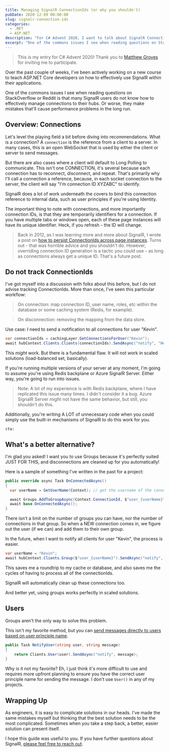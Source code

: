 ```yaml
---
title: Managing SignalR ConnectionIds (or why you shouldn't)
pubDate: 2020-12-09 00:00:00
slug: signalr-connection-ids
categories:
  - .NET
  - ASP.NET
description: "For C# Advent 2020, I want to talk about SignalR ConnectionIds and the biggest mistake I see people making when trying to manage them theirselves."
excerpt: "One of the commons issues I see when reading questions on StackOverflow or Reddit is that many SignalR users do not know how to effectively manage connections their hubs. Or worse, they make mistakes that'll cause performance problems in the long run."
---
```


> This is my entry for C# Advent 2020! Thank you to [Matthew Groves](https://twitter.com/mgroves) for inviting me to participate.

Over the past couple of weeks, I've been actively working on a new course to teach ASP.NET Core developers on how to effectively use SignalR within their applications.

One of the commons issues I see when reading questions on StackOverflow or Reddit is that many SignalR users do not know how to effectively manage connections to their hubs. Or worse, they make mistakes that'll cause performance problems in the long run.

## Overview: Connections

Let's level the playing field a bit before diving into recommendations. What is a connection? A `connection` is the reference from a client to a server. In many cases, this is an open WebSocket that is used by either the client or server to send messages.

But there are also cases where a client will default to Long Polling to communicate. This isn't one CONNECTION, it's several because each connection has to reconnect, disconnect, and repeat. That's primarily why I'll call a connection a reference, because, in each socket connection to the server, the client will say "I'm connection ID XYZABC" to identify.

SignalR does a lot of work underneath the covers to bind this connection reference to internal data, such as user principles if you're using Identity.

The important thing to note with connections, and more importantly connection IDs, is that they are temporarily identifiers for a connection. If you have multiple tabs or windows open, each of these page instances will have its unique identifier. Heck, if you refresh - the ID will change.

> Back in 2012, as I was learning more and more about SignalR, I wrote a post on [how to persist ConnectionIds across page instances](/maintaining-signalr-connectionids-across-page-instances/). Turns out - that was horrible advice and you shouldn't do. However, overriding connection ID generation is a tactic you could use - as long as connections always get a unique ID. That's a future post.

## Do not track ConnectionIds

I've got myself into a discussion with folks about this before, but I do not advise tracking ConnectionIds. More than once, I've seen this particular workflow:

>On connection: map connection ID, user name, roles, etc within the database or some caching system (Redis, for example).  

>On disconnection: removing the mapping from the data store.

Use case: I need to send a notification to all connections for user "Kevin".

```csharp
var connectionIds = cachingLayer.GetConnectionsForUser("Kevin");
await hubContext.Clients.Clients(connectionIds).SendAsync("notify", "Hello World");
```

This _might_ work. But there is a fundamental flaw. It will not work in scaled solutions (load-balanced set, basically).

If you're running multiple versions of your server at any moment, I'm going to assume you're using Redis backplane or Azure SignalR Server. Either way, you're going to run into issues.

> Note: A lot of my experience is with Redis backplane, where I have replicated this issue many times. I didn't consider it a bug. Azure SignalR Server _might_ not have the same behavior, but still, you shouldn't do this.

Additionally, you're writing A LOT of unnecessary code when you could simply use the built-in mechanisms of SignalR to do this work for you.  

`cta:`

## What's a better alternative?

I'm glad you asked! I want you to use Groups because it's perfectly suited JUST FOR THIS, and disconnections are cleaned up for you automatically!

Here is a sample of something I've written in the past for a project:

```csharp
public override async Task OnConnectedAsync()
{
  var userName = GetUserName(Context); // get the username of the connected user

  await Groups.AddToGroupAsync(Context.ConnectionId, $"user_{userName}");
  await base.OnConnectedAsync();
}
```

There isn't a limit on the number of groups you can have, nor the number of connections in that group. So when a NEW connection comes in, we figure out the user (if we can) and add them to their own group.

In the future, when I want to notify all clients for user "Kevin", the process is easier.

```csharp
var userName = "Kevin";
await hubContext.Clients.Group($"user_{userName}").SendAsync("notify", "Hello World");
```

This saves me a roundtrip to my cache or database, and also saves me the cycles of having to process all of the connectionIds.

SignalR will automatically clean up these connections too.

And better yet, using groups works perfectly in scaled solutions.  

## Users

Groups aren't the only way to solve this problem.

This isn't my favorite method, but you can [send messages directly to users based on user principle name](https://docs.microsoft.com/en-us/aspnet/core/signalr/groups?view=aspnetcore-5.0#users-in-signalr).

```csharp
public Task NotifyUser(string user, string message)
{
    return Clients.User(user).SendAsync("notify", message);
}
```

Why is it not my favorite?  Eh, I just think it's more difficult to use and requires more upfront planning to ensure you have the correct user principle name for sending the message.  I don't use `User()` in any of my projects.

## Wrapping Up

As engineers, it is easy to complicate solutions in our heads.  I've made the same mistakes myself but thinking that the best solution needs to be the most complicated.  Sometimes when you take a step back, a better, easier solution can present itself.

I hope this guide was useful to you.  If you have further questions about SignalR, [please feel free to reach out](/contact).  

